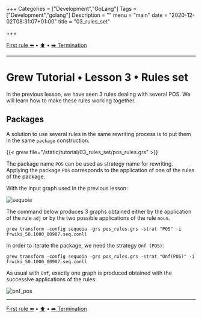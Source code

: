 +++
Categories = ["Development","GoLang"]
Tags = ["Development","golang"]
Description = ""
menu = "main"
date = "2020-12-02T08:31:07+01:00"
title = "03_rules_set"

+++

[First rule :arrow_left:](../02_first_rule) • [:arrow_up:](../top) • [:arrow_right: Termination](../04_terminaison)

---

# Grew Tutorial • Lesson 3 • Rules set

In the previous lesson, we have seen 3 rules dealing with several POS.
We will learn how to make these rules working together.

## Packages

A solution to use several rules in the same rewriting process is to put them in the same `package` construction.

{{< grew file="/static/tutorial/03_rules_set/pos_rules.grs" >}}

The package name `POS` can be used as strategy name for rewriting.
Applying the package `POS` corresponds to the application of one of the rules of the package.

With the input graph used in the previous lesson:

![sequoia](/tutorial/02_first_rule/_build/frwiki_50.1000_00907.seq.svg)

The command below produces 3 graphs obtained either by the application of the rule `adj` or by the two possible applications of the rule `noun`.

```
grew transform -config sequoia -grs pos_rules.grs -strat "POS" -i frwiki_50.1000_00907.seq.conll
```

In order to iterate the package, we need the strategy `Onf (POS)`:

```
grew transform -config sequoia -grs pos_rules.grs -strat "Onf(POS)" -i frwiki_50.1000_00907.seq.conll
```

As usual with `Onf`, exactly one graph is produced obtained with the successive applications of the rules:

![onf_pos](/tutorial/03_rules_set/_build/onf_pos.svg)

---

[First rule :arrow_left:](../02_first_rule) • [:arrow_up:](../top) • [:arrow_right: Termination](../04_terminaison)
